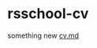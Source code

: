 # rsschool-cv
something new
[cv.md](https://github.com/OlgaLapchenko/rsschool-cv/files/8827732/cv.md)
